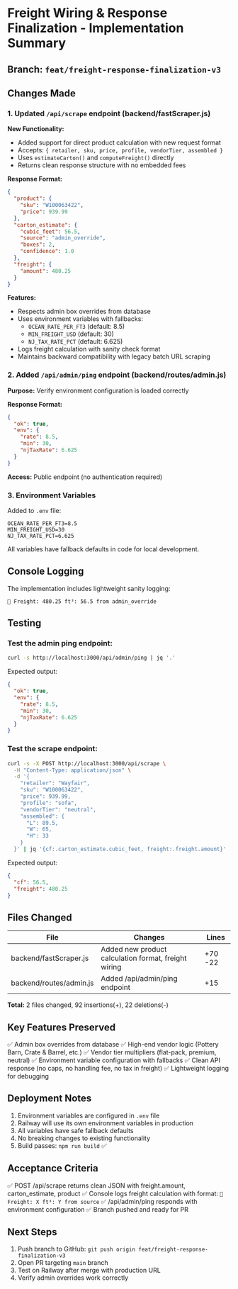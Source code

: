 # Freight Wiring & Response Finalization - Implementation Summary

## Branch: `feat/freight-response-finalization-v3`

## Changes Made

### 1. Updated `/api/scrape` endpoint (backend/fastScraper.js)

**New Functionality:**
- Added support for direct product calculation with new request format
- Accepts: `{ retailer, sku, price, profile, vendorTier, assembled }`
- Uses `estimateCarton()` and `computeFreight()` directly
- Returns clean response structure with no embedded fees

**Response Format:**
```json
{
  "product": {
    "sku": "W100063422",
    "price": 939.99
  },
  "carton_estimate": {
    "cubic_feet": 56.5,
    "source": "admin_override",
    "boxes": 2,
    "confidence": 1.0
  },
  "freight": {
    "amount": 480.25
  }
}
```

**Features:**
- Respects admin box overrides from database
- Uses environment variables with fallbacks:
  - `OCEAN_RATE_PER_FT3` (default: 8.5)
  - `MIN_FREIGHT_USD` (default: 30)
  - `NJ_TAX_RATE_PCT` (default: 6.625)
- Logs freight calculation with sanity check format
- Maintains backward compatibility with legacy batch URL scraping

### 2. Added `/api/admin/ping` endpoint (backend/routes/admin.js)

**Purpose:** Verify environment configuration is loaded correctly

**Response Format:**
```json
{
  "ok": true,
  "env": {
    "rate": 8.5,
    "min": 30,
    "njTaxRate": 6.625
  }
}
```

**Access:** Public endpoint (no authentication required)

### 3. Environment Variables

Added to `.env` file:
```
OCEAN_RATE_PER_FT3=8.5
MIN_FREIGHT_USD=30
NJ_TAX_RATE_PCT=6.625
```

All variables have fallback defaults in code for local development.

## Console Logging

The implementation includes lightweight sanity logging:
```
🧮 Freight: 480.25 ft³: 56.5 from admin_override
```

## Testing

### Test the admin ping endpoint:
```bash
curl -s http://localhost:3000/api/admin/ping | jq '.'
```

Expected output:
```json
{
  "ok": true,
  "env": {
    "rate": 8.5,
    "min": 30,
    "njTaxRate": 6.625
  }
}
```

### Test the scrape endpoint:
```bash
curl -s -X POST http://localhost:3000/api/scrape \
  -H "Content-Type: application/json" \
  -d '{
    "retailer": "Wayfair",
    "sku": "W100063422",
    "price": 939.99,
    "profile": "sofa",
    "vendorTier": "neutral",
    "assembled": {
      "L": 89.5,
      "W": 65,
      "H": 33
    }
  }' | jq '{cf:.carton_estimate.cubic_feet, freight:.freight.amount}'
```

Expected output:
```json
{
  "cf": 56.5,
  "freight": 480.25
}
```

## Files Changed

| File | Changes | Lines |
|------|---------|-------|
| backend/fastScraper.js | Added new product calculation format, freight wiring | +70 -22 |
| backend/routes/admin.js | Added /api/admin/ping endpoint | +15 |

**Total:** 2 files changed, 92 insertions(+), 22 deletions(-)

## Key Features Preserved

✅ Admin box overrides from database
✅ High-end vendor logic (Pottery Barn, Crate & Barrel, etc.)
✅ Vendor tier multipliers (flat-pack, premium, neutral)
✅ Environment variable configuration with fallbacks
✅ Clean API response (no caps, no handling fee, no tax in freight)
✅ Lightweight logging for debugging

## Deployment Notes

1. Environment variables are configured in `.env` file
2. Railway will use its own environment variables in production
3. All variables have safe fallback defaults
4. No breaking changes to existing functionality
5. Build passes: `npm run build` ✅

## Acceptance Criteria

✅ POST /api/scrape returns clean JSON with freight.amount, carton_estimate, product
✅ Console logs freight calculation with format: `🧮 Freight: X ft³: Y from source`
✅ /api/admin/ping responds with environment configuration
✅ Branch pushed and ready for PR

## Next Steps

1. Push branch to GitHub: `git push origin feat/freight-response-finalization-v3`
2. Open PR targeting `main` branch
3. Test on Railway after merge with production URL
4. Verify admin overrides work correctly
